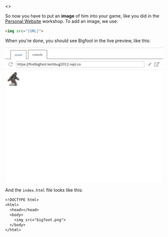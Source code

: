<<One column text>>

So now you have to put an **image** of him into your game, like you did in the [Personal Website](https://github.com/bitprj/workshops/blob/f87c9df02bb2ef02e614d50eea6467efd890612f/personal_website) workshop. To add an image, we use:

```html
<img src="[URL]">
```

When you're done, you should see Bigfoot in the live preview, like this:

[![img](https://github.com/bitprj/workshops/raw/f87c9df02bb2ef02e614d50eea6467efd890612f/find_bigfoot/img/bigfoot_image.png)](https://github.com/bitprj/workshops/blob/f87c9df02bb2ef02e614d50eea6467efd890612f/find_bigfoot/img/bigfoot_image.png)

And the `index.html` file looks like this:

```
<!DOCTYPE html>
<html>
  <head></head>
  <body>
    <img src="bigfoot.png">
  </body>
</html>
```